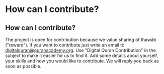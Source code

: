 # How can I contribute?

## How can I contribute?

The project is open for contribution because we value sharing of thawāb \("reward"\). If you want to contribute just write an email to [digitalquran@quranacademy.org](mailto:digitalquran@quranacademy.org). Use "Digital Quran Contribution" in the subject to make it easier for us to find it. Add some details about yourself, your skills and how you would like to contribute. We will reply you back as soon as possible.

